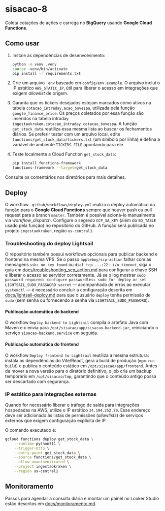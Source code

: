 # sisacao-8

Coleta cotações de ações e carrega no **BigQuery** usando **Google Cloud Functions**.

## Como usar

1. Instale as dependências de desenvolvimento:

   ```bash
   python -m venv .venv
   source .venv/bin/activate
   pip install -r requirements.txt
   ```

2. Crie um arquivo `.env` baseado em `config/env.example`. O arquivo inclui o
   IP estático `AWS_STATIC_IP`, útil para liberar o acesso em integrações que
   exigem *allowlist* de origem.

3. Garanta que os tickers desejados estejam marcados como ativos na tabela
   `cotacao_intraday.acao_bovespa`, utilizada pela função
   `google_finance_price`. Os preços coletados por essa função são inseridos
   na tabela intraday `ingestaokraken.cotacao_intraday.cotacao_bovespa`. A
   função `get_stock_data` reutiliza essa mesma lista ao buscar os fechamentos
   diários. Se preferir testar com um arquivo local, edite
   `functions/get_stock_data/tickers.txt` (um símbolo por linha) e defina a
   variável de ambiente `TICKERS_FILE` apontando para ele.

4. Teste localmente a Cloud Function `get_stock_data`:

   ```bash
   pip install functions-framework
   functions-framework --target=get_stock_data
   ```

Consulte os comentários nos diretórios para mais detalhes.

## Deploy

O workflow `.github/workflows/deploy.yml` realiza o deploy automático da função
para o **Google Cloud Functions** sempre que houver push ou pull request para a
branch `master`. Também é possível acioná-lo manualmente via *workflow_dispatch*.
Configure o segredo `GCP_SA_KEY` (além do `BQ_TABLE` usado pela função) no
repositório do GitHub. A função será publicada no projeto `ingestaokraken`,
região `us-central1`.

### Troubleshooting do deploy Lightsail

O repositório também possui workflows opcionais para publicar backend e
frontend na mesma VPS. Se o passo `appleboy/scp-action` falhar com as mensagens
`ssh: no key found` ou `dial tcp ...:22: i/o timeout`, siga o guia em
[docs/troubleshooting_scp_action.md](docs/troubleshooting_scp_action.md) para
configurar a chave SSH e liberar o acesso ao servidor corretamente. Já se o log
mostrar `sudo password required: configure passwordless sudo for deploy or set
LIGHTSAIL_SUDO_PASSWORD secret` — acompanhado de erros ao executar `systemctl`
— é necessário concluir a configuração descrita em
[docs/lightsail-deploy.md](docs/lightsail-deploy.md) para que o usuário
`deploy` tenha permissão de `sudo` (sem senha ou fornecendo a senha via
`LIGHTSAIL_SUDO_PASSWORD`).

#### Publicação automática do backend

O workflow `Deploy backend to Lightsail` compila o artefato Java com Maven e o
envia para `/opt/sisacao/app/sisacao-backend.jar`, reiniciando o serviço
`sisacao-backend.service` em seguida.

#### Publicação automática do frontend

O workflow `Deploy frontend to Lightsail` reutiliza a mesma estrutura: instala
as dependências do Vite/React, gera a build de produção (`npm run build`) e
publica o conteúdo estático em `/opt/sisacao/app/frontend`. Antes de mover a
nova versão para o diretório definitivo, o job cria um backup temporário em
`/opt/sisacao/tmp`, garantindo que o conteúdo antigo possa ser descartado com
segurança.

### IP estático para integrações externas

Quando for necessário liberar o tráfego de saída para integrações hospedadas
na AWS, utilize o IP estático `34.194.252.70`. Esse endereço deve ser adicionado
às listas de permissões (*allowlists*) de serviços externos que exigem
configuração explícita de IP.

O comando executado é:

```bash
gcloud functions deploy get_stock_data \
    --runtime python311 \
    --trigger-http \
    --entry-point get_stock_data \
    --source functions/get_stock_data \
    --allow-unauthenticated \
    --project ingestaokraken \
    --region us-central1
```

## Monitoramento

Passos para agendar a consulta diária e montar um painel no Looker Studio
estão descritos em [docs/monitoramento.md](docs/monitoramento.md).
